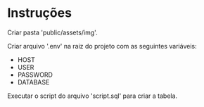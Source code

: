 # Instruções 
Criar pasta 'public/assets/img'.

Criar arquivo '.env' na raiz do projeto com as seguintes variáveis:
- HOST  
- USER
- PASSWORD
- DATABASE

Executar o script do arquivo 'script.sql' para criar a tabela.



